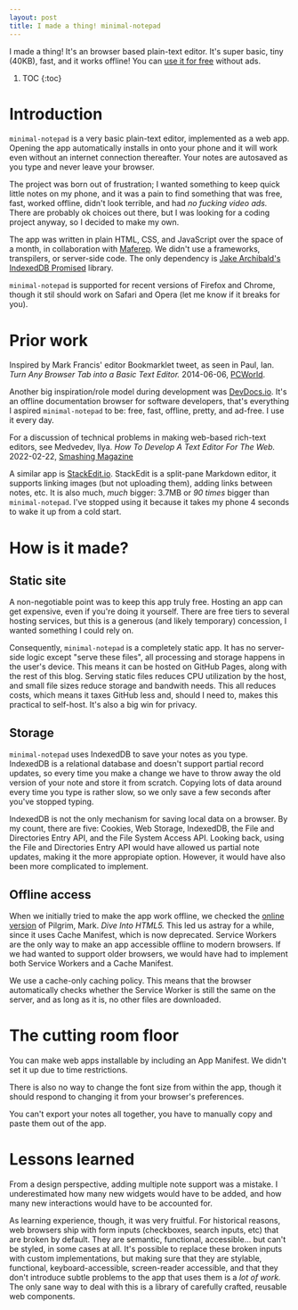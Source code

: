 ```yaml
---
layout: post
title: I made a thing! minimal-notepad
---
```

I made a thing!
It's an browser based plain-text editor.
It's super basic, tiny (40KB), fast, and it works offline!
You can [use it for free][applink] without ads.

[applink]: /apps/minimal-notepad/

1. TOC
{:toc}



# Introduction
`minimal-notepad` is a very basic plain-text editor, implemented as a web app.
Opening the app automatically installs in onto your phone and it will work even without an internet connection thereafter.
Your notes are autosaved as you type and never leave your browser.

The project was born out of frustration; I wanted something to keep quick little notes on my phone, and it was a pain to find something that was free, fast, worked offline, didn't look terrible, and had *no fucking video ads.*
There are probably ok choices out there, but I was looking for a coding project anyway, so I decided to make my own.

The app was written in plain HTML, CSS, and JavaScript over the space of a month, in collaboration with [Maferep][maferep].
We didn't use a frameworks, transpilers, or server-side code.
The only dependency is [Jake Archibald's IndexedDB Promised][idb] library.

[maferep]: https://maferep.github.io
[idb]: https://github.com/jakearchibald/idb "Source code at GitHub."

`minimal-notepad` is supported for recent versions of Firefox and Chrome, though it stil should work on Safari and Opera (let me know if it breaks for you).



# Prior work
Inspired by Mark Francis' editor Bookmarklet tweet, as seen in Paul, Ian. *Turn Any Browser Tab into a Basic Text Editor.* 2014-06-06, [PCWorld](https://www.pcworld.com/article/2360940/turn-any-browser-tab-into-a-basic-text-editor.html).

Another big inspiration/role model during development was [DevDocs.io][devdocs].
It's an offline documentation browser for software developers, that's everything I aspired `minimal-notepad` to be: free, fast, offline, pretty, and ad-free.
I use it every day.

[devdocs]: https://devdocs.io

For a discussion of technical problems in making web-based rich-text editors, see Medvedev, Ilya. *How To Develop A Text Editor For The Web.* 2022-02-22, [Smashing Magazine](https://www.smashingmagazine.com/2022/02/develop-text-editor-web/)

A similar app is [StackEdit.io][stackedit].
StackEdit is a split-pane Markdown editor, it supports linking images (but not uploading them), adding links between notes, etc.
It is also much, *much* bigger: 3.7MB or *90 times* bigger than `minimal-notepad`.
I've stopped using it because it takes my phone 4 seconds to wake it up from a cold start.

[stackedit]: https://stackedit.io



# How is it made?

## Static site
A non-negotiable point was to keep this app truly free.
Hosting an app can get expensive, even if you're doing it yourself.
There are free tiers to several hosting services, but this is a generous (and likely temporary) concession, I wanted something I could rely on.

Consequently, `minimal-notepad` is a completely static app.
It has no server-side logic except "serve these files", all processing and storage happens in the user's device.
This means it can be hosted on GitHub Pages, along with the rest of this blog.
Serving static files reduces CPU utilization by the host, and small file sizes reduce storage and bandwith needs.
This all reduces costs, which means it taxes GitHub less and, should I need to, makes this practical to self-host.
It's also a big win for privacy.

## Storage
`minimal-notepad` uses IndexedDB to save your notes as you type.
IndexedDB is a relational database and doesn't support partial record updates, so every time you make a change we have to throw away the old version of your note and store it from scratch.
Copying lots of data around every time you type is rather slow, so we only save a few seconds after you've stopped typing.

IndexedDB is not the only mechanism for saving local data on a browser.
By my count, there are five: Cookies, Web Storage, IndexedDB, the File and Directories Entry API, and the File System Access API.
Looking back, using the File and Directories Entry API would have allowed us partial note updates, making it the more appropiate option.
However, it would have also been more complicated to implement.

## Offline access
When we initially tried to make the app work offline, we checked the [online version](http://diveintohtml5.info/) of Pilgrim, Mark. *Dive Into HTML5.*
This led us astray for a while, since it uses Cache Manifest, which is now deprecated.
Service Workers are the only way to make an app accessible offline to modern browsers.
If we had wanted to support older browsers, we would have had to implement both Service Workers and a Cache Manifest.

We use a cache-only caching policy.
This means that the browser automatically checks whether the Service Worker is still the same on the server, and as long as it is, no other files are downloaded.



# The cutting room floor
You can make web apps installable by including an App Manifest.
We didn't set it up due to time restrictions.

There is also no way to change the font size from within the app, though it should respond to changing it from your browser's preferences.

You can't export your notes all together, you have to manually copy and paste them out of the app.



# Lessons learned
From a design perspective, adding multiple note support was a mistake.
I underestimated how many new widgets would have to be added, and how many new interactions would have to be accounted for.

As learning experience, though, it was very fruitful.
For historical reasons, web browsers ship with form inputs (checkboxes, search inputs, etc) that are broken by default.
They are semantic, functional, accessible... but can't be styled, in some cases at all.
It's possible to replace these broken inputs with custom implementations, but making sure that they are stylable, functional, keyboard-accessible, screen-reader accessible, and that they don't introduce subtle problems to the app that uses them is a *lot of work.*
The only sane way to deal with this is a library of carefully crafted, reusable web components.
